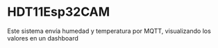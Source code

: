 # HDT11Esp32CAM
Este sistema envía humedad y temperatura por MQTT, visualizando los valores en un dashboard
